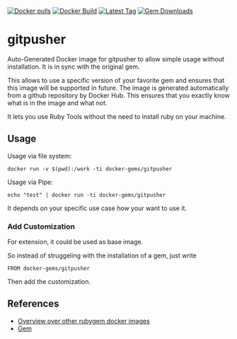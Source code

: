 [![Docker pulls](https://img.shields.io/docker/pulls/rubygem/gitpusher.svg)](https://hub.docker.com/r/rubygem/gitpusher/)
[![Docker Build](https://img.shields.io/docker/automated/rubygem/gitpusher.svg)](https://hub.docker.com/r/rubygem/gitpusher/)
[![Latest Tag](https://img.shields.io/github/tag/docker-rubygem/gitpusher.svg)](https://hub.docker.com/r/rubygem/gitpusher/)
[![Gem Downloads](https://img.shields.io/gem/dt/gitpusher.svg)](https://rubygems.org/gems/gitpusher/)
# gitpusher

Auto-Generated Docker image for gitpusher to allow simple usage without installation.
It is in sync with the original gem.

This allows to use a specific version of your favorite gem and ensures that this image will be supported in future.
The image is generated automatically from a github repository by Docker Hub.
This ensures that you exactly know what is in the image and what not.

It lets you use Ruby Tools without the need to install ruby on your machine.

## Usage

Usage via file system:

`docker run -v $(pwd):/work -ti docker-gems/gitpusher`

Usage via Pipe:

`echo "test" | docker run -ti docker-gems/gitpusher`

It depends on your specific use case how your want to use it.

### Add Customization

For extension, it could be used as base image.

So instead of struggeling with the installation of a gem, just write

`FROM docker-gems/gitpusher`

Then add the customization.

## References

 - [Overview over other rubygem docker images](https://github.com/thinkbot/docker-rubygem)
 - [Gem](https://rubygems.org/gems/gitpusher/)
